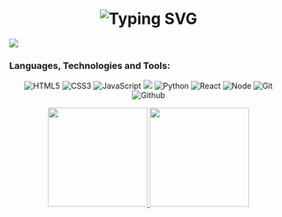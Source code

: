 <h1 align="center"><img src="https://readme-typing-svg.herokuapp.com?font=Fira+Code&weight=450&size=40&pause=1000&color=A7F7BC&center=true&vCenter=true&width=700&height=70&lines=Hi!+Im+MrGiann;I'm+Software+Developer%F0%9F%92%BB" alt="Typing SVG" /></h1>
 
<img src="https://komarev.com/ghpvc/?username=mrgiann&color=blueviolet">

### Languages, Technologies and Tools:

<p align="center">
<img alt="HTML5" src="https://img.shields.io/badge/-HTML5-E34F26?style=flat-square&logo=HTML5&logoColor=white"> 
<img alt="CSS3" src="https://img.shields.io/badge/-CSS3-1572B6?style=flat-square&logo=CSS3&logoColor=white">
<img alt="JavaScript" src="https://img.shields.io/badge/-JavaScript-F7DF1E?style=flat-square&logo=JavaScript&logoColor=white">
<img src="https://img.shields.io/badge/-Bootstrap-563D7C?style=flat&logo=bootstrap&logoColor=white">
<img alt="Python" src="https://img.shields.io/badge/-Python-3776AB?style=flat-square&logo=Python&logoColor=white">
<img alt="React" src="https://img.shields.io/badge/-React.js-9b3675?style=flat-square&logo=React&logoColor=white">
<img alt="Node" src="https://img.shields.io/badge/-Node.js-44883e?style=flat-square&logo=Node.js&logoColor=white">
<img alt="Git" src="https://img.shields.io/badge/-Git-F1502F?style=flat-square&logo=Git&logoColor=white">
<img alt="Github" src="https://img.shields.io/badge/github-%23121011.svg?style=flat-the-badge&logo=github&logoColor=white">
</p>

<p align="center">
<a href="https://github.com/mrgiann">
  <img height="180em" src="https://github-readme-stats-eight-theta.vercel.app/api?username=mrgiann&show_icons=true&theme=algolia&include_all_commits=true&count_private=true"/>
  <img height="180em" src="https://github-readme-stats-eight-theta.vercel.app/api/top-langs/?username=mrgiann&layout=compact&langs_count=8&theme=algolia"/>
</a>
</p>

